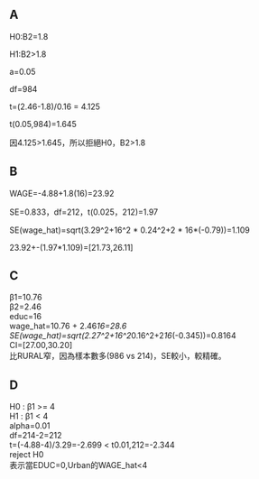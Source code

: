 ## A
H0:B2=1.8

H1:B2>1.8

a=0.05

df=984

t=(2.46-1.8)/0.16 = 4.125

t(0.05,984)=1.645

因4.125>1.645，所以拒絕H0，B2>1.8

## B
WAGE=-4.88+1.8(16)=23.92

SE=0.833，df=212，t(0.025，212)=1.97

SE(wage_hat)=sqrt(3.29^2+16^2 * 0.24^2+2 * 16*(-0.79))=1.109

23.92+-(1.97*1.109)=[21.73,26.11]

## C
β1=10.76  
β2=2.46  
educ=16  
wage_hat=10.76 + 2.46*16=28.6  
SE(wage_hat)=sqrt(2.27^2+16^2*0.16^2+2*16*(-0.345))=0.8164  
CI=[27.00,30.20]  
比RURAL窄，因為樣本數多(986 vs 214)，SE較小，較精確。
## D
 H0 : β1 >= 4  
 H1 : β1 < 4  
 alpha=0.01  
 df=214-2=212    
 t=(-4.88-4)/3.29=-2.699 < t0.01,212=-2.344  
 reject  H0  
 表示當EDUC=0,Urban的WAGE_hat<4

